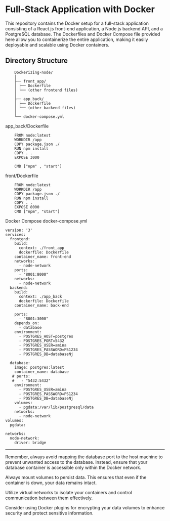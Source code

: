  # Full-Stack Application with Docker

This repository contains the Docker setup for a full-stack application consisting of a React.js front-end application, a Node.js backend API, and a PostgreSQL database. The Dockerfiles and Docker Compose file provided here allow you to containerize the entire application, making it easily deployable and scalable using Docker containers.

## Directory Structure

		Dockerizing-node/
		│
		├── front_app/
		│ ├── Dockerfile
		│ └── (other frontend files)
		│
		├── app_back/
		│ ├── Dockerfile
		│ └── (other backend files)
		│
		└── docker-compose.yml
app_back/Dockerfile

		FROM node:latest
		WORKDIR /app
		COPY package.json ./
		RUN npm install
		COPY . .
		EXPOSE 3000

		CMD ["npm" , "start"]

front/Dockerfile

		FROM node:latest
		WORKDIR /app
		COPY package.json ./
		RUN npm install
		COPY . .
		EXPOSE 8000
		CMD ["npm", "start"]
	

Docker Compose
docker-compose.yml

	version: '3'
	services:
	  frontend:
	    build:
	      context: ./front_app
	      dockerfile: Dockerfile
	    container_name: front-end
	    networks:
	      - node-network
	    ports:
	      - "8001:8000"
	    networks:
	      - node-network
	  backend:
	    build:
	      context: ./app_back
	      dockerfile: Dockerfile
	    container_name: back-end
	
	    ports:
	      - "8001:3000"
	    depends_on:
	      - database
	    environment:
	      - POSTGRES_HOST=postgres
	      - POSTGRES_PORT=5432
	      - POSTGRES_USER=amina
	      - POSTGRES_PASSWORD=PS1234
	      - POSTGRES_DB=databaseNj
	
	  database:
	    image: postgres:latest
	    container_name: database
	   # ports:
	   #   - "5432:5432"
	    environment:
	      - POSTGRES_USER=amina
	      - POSTGRES_PASSWORD=PS1234
	      - POSTGRES_DB=databaseNj
	    volumes:
	      - pgdata:/var/lib/postgresql/data
	    networks:
	      - node-network
	volumes:
	  pgdata:
	
	networks:
	  node-network:
	    driver: bridge


----------------------------------------------------------------------------------------------------------------------

Remember, always avoid mapping the database port to the host machine to prevent unwanted access to the database. 
  Instead, ensure that your database container is accessible only within the Docker network.

Always mount volumes to persist data. This ensures that even if the container is down, your data remains intact.

Utilize virtual networks to isolate your containers and control communication between them effectively.

Consider using Docker plugins for encrypting your data volumes to enhance security and protect sensitive information.

